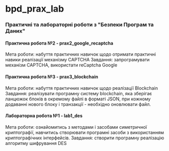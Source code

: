# bpd_prax_lab

### Практичні та лабораторні роботи з "Безпеки Програм та Даних"

#### Практична робота №2 - prax2_google_recaptcha

Мета роботи: набуття практичних навичок щодо отримати практичні навики реалізації механізму CAPTCHA
Завдання: запрограмувати механізм CAPTCHA, використати reCaptcha Google

#### Практична робота №3 - prax3_blockchain

Мета роботи: набуття практичних навичок щодо реалізації Blockchain
Завдання: реалізувати програмну систему blockchain, яка зберігає ланцюжок блоків в окремому файлі в форматі JSON, при кожному додаванні нового блоку і транзакції - необхідно оновлювати файл.

#### Лабораторна робота №1 - lab1_des

Мета роботи: ознайомитись з методами і засобами симетричної криптографії, навчитись створювати програмні засоби з використанням криптографічних інтерфейсів.
Завдання: створити програмну реалізацію алгоритму шифрування DES
